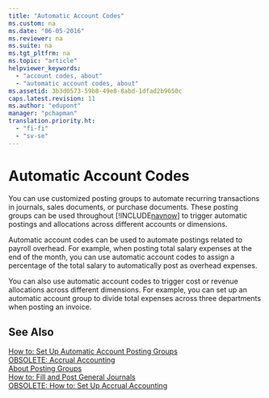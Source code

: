 ```yaml
---
title: "Automatic Account Codes"
ms.custom: na
ms.date: "06-05-2016"
ms.reviewer: na
ms.suite: na
ms.tgt_pltfrm: na
ms.topic: "article"
helpviewer_keywords: 
  - "account codes, about"
  - "automatic account codes, about"
ms.assetid: 3b3d0573-59b8-49e8-8abd-1dfad2b9650c
caps.latest.revision: 11
ms.author: "edupont"
manager: "pchapman"
translation.priority.ht: 
  - "fi-fi"
  - "sv-se"
---
```

# Automatic Account Codes
You can use customized posting groups to automate recurring transactions in journals, sales documents, or purchase documents. These posting groups can be used throughout [!INCLUDE[navnow](../../ApplicationDesign/includes/navnow_md.md)] to trigger automatic postings and allocations across different accounts or dimensions.  
  
 Automatic account codes can be used to automate postings related to payroll overhead. For example, when posting total salary expenses at the end of the month, you can use automatic account codes to assign a percentage of the total salary to automatically post as overhead expenses.  
  
 You can also use automatic account codes to trigger cost or revenue allocations across different dimensions. For example, you can set up an automatic account group to divide total expenses across three departments when posting an invoice.  
  
## See Also  
 [How to: Set Up Automatic Account Posting Groups](../../LocalFunctionalityForMicrosoftDynamicsNav2016/Finland/how-to-set-up-automatic-account-posting-groups.md)   
 [OBSOLETE: Accrual Accounting](../Topic/OBSOLETE:%20Accrual%20Accounting.md)   
 [About Posting Groups](../../Finance/about-posting-groups.md)   
 [How to: Fill and Post General Journals](../../Finance/how-to-fill-and-post-general-journals.md)   
 [OBSOLETE: How to: Set Up Accrual Accounting](../Topic/OBSOLETE:%20How%20to:%20Set%20Up%20Accrual%20Accounting.md)